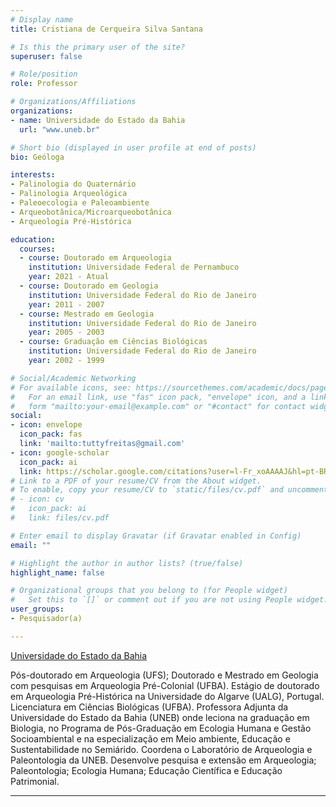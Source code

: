```yaml
---
# Display name
title: Cristiana de Cerqueira Silva Santana

# Is this the primary user of the site?
superuser: false

# Role/position
role: Professor 

# Organizations/Affiliations
organizations:
- name: Universidade do Estado da Bahia
  url: "www.uneb.br"

# Short bio (displayed in user profile at end of posts)
bio: Geóloga

interests:
- Palinologia do Quaternário
- Palinologia Arqueológica
- Paleoecologia e Paleoambiente
- Arqueobotânica/Microarqueobotânica
- Arqueologia Pré-Histórica

education:
  courses:
  - course: Doutorado em Arqueologia
    institution: Universidade Federal de Pernambuco
    year: 2021 - Atual
  - course: Doutorado em Geologia
    institution: Universidade Federal do Rio de Janeiro
    year: 2011 - 2007
  - course: Mestrado em Geologia
    institution: Universidade Federal do Rio de Janeiro
    year: 2005 - 2003
  - course: Graduação em Ciências Biológicas
    institution: Universidade Federal do Rio de Janeiro
    year: 2002 - 1999

# Social/Academic Networking
# For available icons, see: https://sourcethemes.com/academic/docs/page-builder/#icons
#   For an email link, use "fas" icon pack, "envelope" icon, and a link in the
#   form "mailto:your-email@example.com" or "#contact" for contact widget.
social:
- icon: envelope
  icon_pack: fas
  link: 'mailto:tuttyfreitas@gmail.com'
- icon: google-scholar
  icon_pack: ai
  link: https://scholar.google.com/citations?user=l-Fr_xoAAAAJ&hl=pt-BR
# Link to a PDF of your resume/CV from the About widget.
# To enable, copy your resume/CV to `static/files/cv.pdf` and uncomment the lines below.
# - icon: cv
#   icon_pack: ai
#   link: files/cv.pdf

# Enter email to display Gravatar (if Gravatar enabled in Config)
email: ""

# Highlight the author in author lists? (true/false)
highlight_name: false

# Organizational groups that you belong to (for People widget)
#   Set this to `[]` or comment out if you are not using People widget.
user_groups:
- Pesquisador(a)

---
```



[Universidade do Estado da Bahia](http://www.uneb.br)

Pós-doutorado em Arqueologia (UFS); Doutorado e Mestrado em Geologia com pesquisas em Arqueologia Pré-Colonial (UFBA). Estágio de doutorado em Arqueologia Pré-Histórica na Universidade do Algarve (UALG), Portugal. Licenciatura em Ciências Biológicas (UFBA). Professora Adjunta da Universidade do Estado da Bahia (UNEB) onde leciona na graduação em Biologia, no Programa de Pós-Graduação em Ecologia Humana e Gestão Socioambiental e na especialização em Meio ambiente, Educação e Sustentabilidade no Semiárido. Coordena o Laboratório de Arqueologia e Paleontologia da UNEB. Desenvolve pesquisa e extensão em Arqueologia; Paleontologia; Ecologia Humana; Educação Científica e Educação Patrimonial.

---
